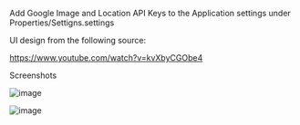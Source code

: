 Add Google Image and Location API Keys to the Application settings under Properties/Settigns.settings

UI design from the following source:

https://www.youtube.com/watch?v=kvXbyCGObe4

Screenshots

![image](https://github.com/user-attachments/assets/19338c70-9720-4bb5-b17a-726435062d0a)

![image](https://github.com/user-attachments/assets/2379add7-e4c8-4064-96ce-6282ec88862a)


